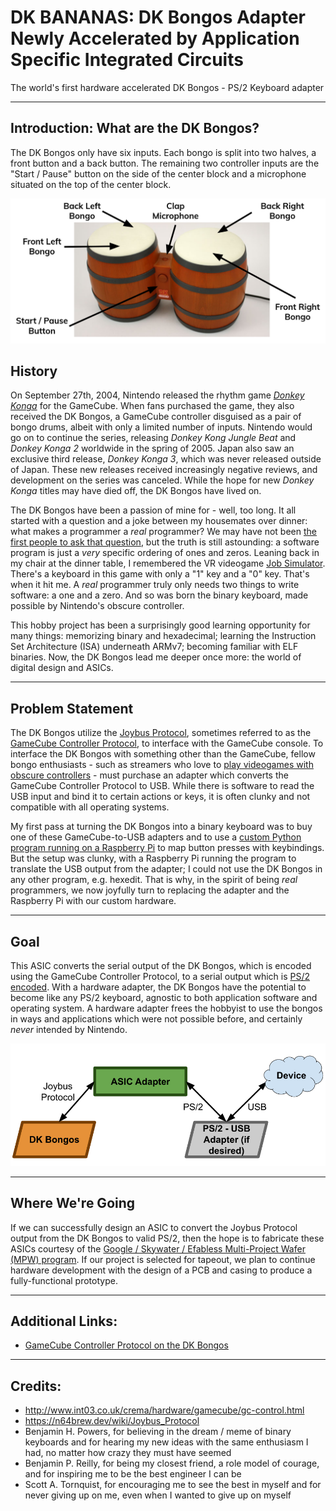 # __DK BANANAS__: DK Bongos Adapter Newly Accelerated by Application Specific Integrated Circuits

The world's first hardware accelerated DK Bongos - PS/2 Keyboard adapter

---
## Introduction: What are the DK Bongos?

The DK Bongos only have six inputs. Each bongo is split into two halves, a front
button and a back button. The remaining two controller inputs are the "Start /
Pause" button on the side of the center block and a microphone situated on the
top of the center block.

![Diagram of the DK Bongos](docs/images/dk_inputs.png)

## History

On September 27th, 2004, Nintendo released the rhythm game
[_Donkey Konga_](https://en.wikipedia.org/wiki/Donkey_Konga) for the GameCube.
When fans purchased the game, they also received the DK Bongos, a GameCube
controller disguised as a pair of bongo drums, albeit with only a limited number
of inputs. Nintendo would go on to continue the series, releasing _Donkey Kong_
_Jungle Beat_ and _Donkey Konga 2_ worldwide in the spring of 2005. Japan also
saw an exclusive third release, _Donkey Konga 3_, which was never released
outside of Japan. These new releases received increasingly negative reviews, and development on the series was canceled. While the hope for new _Donkey Konga_
titles may have died off, the DK Bongos have lived on.

The DK Bongos have been a passion of mine for - well, too long. It all started
with a question and a joke between my housemates over dinner: what makes a
programmer a _real_ programmer? We may have not been
[the first people to ask that question](https://xkcd.com/378/), but the truth
is still astounding: a software program is just a _very_ specific ordering of
ones and zeros. Leaning back in my chair at the dinner table, I remembered the
VR videogame [Job Simulator](https://en.wikipedia.org/wiki/Job_Simulator).
There's a keyboard in this game with only a "1" key and a "0" key. That's when
it hit me. A _real_ programmer truly only needs two things to write software: a
one and a zero. And so was born the binary keyboard, made possible by Nintendo's obscure controller.

This hobby project has been a surprisingly good learning opportunity for many
things: memorizing binary and hexadecimal; learning the Instruction Set
Architecture (ISA) underneath ARMv7; becoming familiar with ELF binaries. Now,
the DK Bongos lead me deeper once more: the world of digital design and ASICs.

---
## Problem Statement

The DK Bongos utilize the [Joybus Protocol](https://n64brew.dev/wiki/Joybus_Protocol),
sometimes referred to as the [GameCube Controller Protocol](http://www.int03.co.uk/crema/hardware/gamecube/gc-control.html),
to interface with the GameCube console. To interface the DK Bongos with
something other than the GameCube, fellow bongo enthusiasts - such as streamers
who love to [play videogames with obscure controllers](https://www.youtube.com/watch?v=mh-6k8TmUd8&t=69s) -
must purchase an adapter which converts the GameCube Controller Protocol to USB.
While there is software to read the USB input and bind it to certain actions or
keys, it is often clunky and not compatible with all operating systems.

My first pass at turning the DK Bongos into a binary keyboard was to buy one of
these GameCube-to-USB adapters and to use a
[custom Python program running on a Raspberry Pi](https://github.com/johnDeSilencio/Donkey-Kong-Jungle-Beat-Binary-Keyboard)
to map button presses with keybindings. But the setup was clunky, with a
Raspberry Pi running the program to translate the USB output from the adapter; I
could not use the DK Bongos in any other program, e.g. hexedit. That is why,
in the spirit of being _real_ programmers, we now joyfully turn to replacing the
adapter and the Raspberry Pi with our custom hardware.

---
## Goal

This ASIC converts the serial output of the DK Bongos, which is encoded using
the GameCube Controller Protocol, to a serial output which is
[PS/2 encoded](https://en.wikipedia.org/wiki/PS/2_port#Communication_protocol).
With a hardware adapter, the DK Bongos have the potential to become like any
PS/2 keyboard, agnostic to both application software and operating system. A
hardware adapter frees the hobbyist to use the bongos in ways and applications
which were not possible before, and certainly _never_ intended by Nintendo.

![DK Bongos - System Diagram](docs/images/DK_Bongos_System_Diagram.png)

---
## Where We're Going

If we can successfully design an ASIC to convert the Joybus Protocol output from
the DK Bongos to valid PS/2, then the hope is to fabricate these ASICs courtesy
of the [Google / Skywater / Efabless Multi-Project Wafer (MPW) program](https://efabless.com/open_shuttle_program).
If our project is selected for tapeout, we plan to continue hardware development
with the design of a PCB and casing to produce a fully-functional prototype.

---
## Additional Links:

* [GameCube Controller Protocol on the DK Bongos](docs/DATASHEET.md)

---
## Credits:

* http://www.int03.co.uk/crema/hardware/gamecube/gc-control.html
* https://n64brew.dev/wiki/Joybus_Protocol
* Benjamin H. Powers, for believing in the dream / meme of binary keyboards and
for hearing my new ideas with the same enthusiasm I had, no matter how crazy
they must have seemed
* Benjamin P. Reilly, for being my closest friend, a role model of courage, and
for inspiring me to be the best engineer I can be
* Scott A. Tornquist, for encouraging me to see the best in myself and for never
giving up on me, even when I wanted to give up on myself
